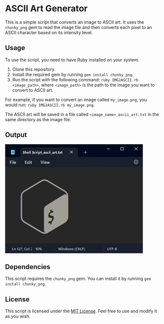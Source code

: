 # ASCII Art Generator

This is a simple script that converts an image to ASCII art. It uses the `chunky_png` gem to read the image file and then converts each pixel to an ASCII character based on its intensity level.

## Usage

To use the script, you need to have Ruby installed on your system. 

1. Clone this repository.
2. Install the required gem by running `gem install chunky_png`.
3. Run the script with the following command: `ruby IMG2ASCII.rb <image_path>`, where `<image_path>` is the path to the image you want to convert to ASCII art.

For example, if you want to convert an image called `my_image.png`, you would run: `ruby IMG2ASCII.rb my_image.png`.

The ASCII art will be saved in a file called `<image_name>_ascii_art.txt` in the same directory as the image file.

## Output
<img src="src/img/ASCII_Example_Output.png"></a>

## Dependencies

This script requires the `chunky_png` gem. You can install it by running `gem install chunky_png`.

## License

This script is licensed under the [MIT License](LICENSE). Feel free to use and modify it as you wish.
